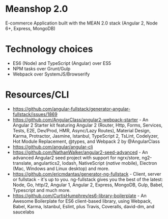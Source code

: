 # Meanshop 2.0

E-commerce Application built with the MEAN 2.0 stack (Angular 2, Node 6+, Express, MongoDB)

# Technology choices

  - ES6 (Node) and TypeScript (Angular) over ES5
  - NPM tasks over Grunt/Gulp
  - Webpack over SystemJS/Browserify


# Resources/CLI

  - https://github.com/angular-fullstack/generator-angular-fullstack/issues/1869
  - https://github.com/AngularClass/angular2-webpack-starter - An Angular 2 Starter kit featuring Angular 2 (Router, Http, Forms, Services, Tests, E2E, Dev/Prod, HMR, Async/Lazy Routes), Material Design, Karma, Protractor, Jasmine, Istanbul, TypeScript 2, TsLint, Codelyzer, Hot Module Replacement, @types, and Webpack 2 by @AngularClass
  - https://github.com/angular/angular-cli
  - https://github.com/NathanWalker/angular2-seed-advanced - An advanced Angular2 seed project with support for ngrx/store, ng2-translate, angulartics2, lodash, NativeScript (*native* mobile), Electron (Mac, Windows and Linux desktop) and more.
  - https://github.com/ericmdantas/generator-ng-fullstack - Client, server or fullstack - it's up to you. ng-fullstack gives you the best of the latest: Node, Go, http/2, Angular 1, Angular 2, Express, MongoDB, Gulp, Babel, Typescript and much more.
  - https://github.com/CurtisHumphrey/es6-library-boilerplate - An Awesome Boilerplate for ES6 client-based library, using Webpack, Babel, Karma, Istanbul, Eslint, plus Travis, Coveralls, david-dm, and saucelabs
